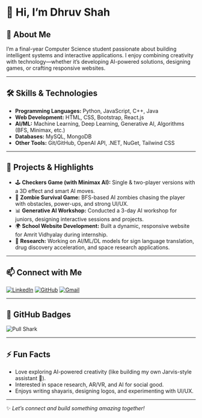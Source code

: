 # 👋 Hi, I’m Dhruv Shah

## 🚀 About Me

I’m a final-year Computer Science student passionate about building intelligent systems and interactive applications. I enjoy combining creativity with technology—whether it’s developing AI-powered solutions, designing games, or crafting responsive websites.

---

## 🛠️ Skills & Technologies

- **Programming Languages:** Python, JavaScript, C++, Java  
- **Web Development:** HTML, CSS, Bootstrap, React.js  
- **AI/ML:** Machine Learning, Deep Learning, Generative AI, Algorithms (BFS, Minimax, etc.)  
- **Databases:** MySQL, MongoDB  
- **Other Tools:** Git/GitHub, OpenAI API, .NET, NuGet, Tailwind CSS  

---

## 🌟 Projects & Highlights

- 🕹️ **Checkers Game (with Minimax AI):** Single & two-player versions with a 3D effect and smart AI moves.
- 🧟 **Zombie Survival Game:** BFS-based AI zombies chasing the player with obstacles, power-ups, and strong UI/UX.
- 📊 **Generative AI Workshop:** Conducted a 3-day AI workshop for juniors, designing interactive sessions and projects.
- 🌍 **School Website Development:** Built a dynamic, responsive website for Amrit Vidhyalay during internship.
- 🤖 **Research:** Working on AI/ML/DL models for sign language translation, drug discovery acceleration, and space research applications.

---

## 📫 Connect with Me

[![LinkedIn](https://img.shields.io/badge/LinkedIn-blue?style=flat&logo=linkedin&logoColor=white)](https://www.linkedin.com/in/dhruv-shah-27111b28a/)
[![GitHub](https://img.shields.io/badge/GitHub-black?style=flat&logo=github)](https://github.com/shahdhruvp16)
[![Gmail](https://img.shields.io/badge/Gmail-red?style=flat&logo=gmail&logoColor=white)](mailto:shahdhruvp16@gmail.com)

---

## 🏅 GitHub Badges

![Pull Shark](https://img.shields.io/badge/Pull%20Shark-181717?style=flat&logo=github&logoColor=white)

---

## ⚡ Fun Facts

- Love exploring AI-powered creativity (like building my own Jarvis-style assistant 🤖).
- Interested in space research, AR/VR, and AI for social good.
- Enjoys writing shayaris, designing logos, and experimenting with UI/UX.

---

✨ *Let’s connect and build something amazing together!*
